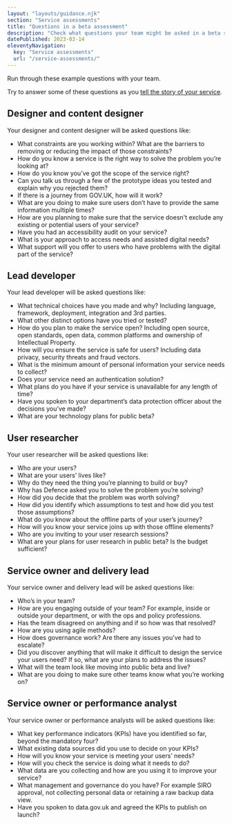 ```yaml
---
layout: "layouts/guidance.njk"
section: "Service assessments"
title: "Questions in a beta assessment"
description: "Check what questions your team might be asked in a beta service assessment."
datePublished: 2023-03-14
eleventyNavigation:
  key: "Service assessments"
  url: "/service-assessments/"
---
```


Run through these example questions with your team. 

Try to answer some of these questions as you [tell the story of your service](/service-assessments/tell-the-story-of-your-service). 

## Designer and content designer

Your designer and content designer will be asked questions like:

- What constraints are you working within? What are the barriers to removing or reducing the impact of those constraints?
- How do you know a service is the right way to solve the problem you’re looking at?
- How do you know you’ve got the scope of the service right? 
- Can you talk us through a few of the prototype ideas you tested and explain why you rejected them? 
- If there is a journey from GOV.UK, how will it work? 
- What are you doing to make sure users don’t have to provide the same information multiple times?  
- How are you planning to make sure that the service doesn't exclude any existing or potential users of your service?
- Have you had an accessibility audit on your service?
- What is your approach to access needs and assisted digital needs? 
- What support will you offer to users who have problems with the digital part of the service? 

## Lead developer

Your lead developer will be asked questions like:

- What technical choices have you made and why? Including language, framework, deployment, integration and 3rd parties.
- What other distinct options have you tried or tested?
- How do you plan to make the service open? Including open source, open standards, open data, common platforms and ownership of Intellectual Property.
- How will you ensure the service is safe for users? Including data privacy, security threats and fraud vectors.
- What is the minimum amount of personal information your service needs to collect?
- Does your service need an authentication solution?
- What plans do you have if your service is unavailable for any length of time? 
- Have you spoken to your department’s data protection officer about the decisions you’ve made?
- What are your technology plans for public beta?

## User researcher

Your user researcher will be asked questions like:

- Who are your users? 
- What are your users’ lives like? 
- Why do they need the thing you’re planning to build or buy? 
- Why has Defence asked you to solve the problem you’re solving? 
- How did you decide that the problem was worth solving?
- How did you identify which assumptions to test and how did you test those assumptions?
- What do you know about the offline parts of your user’s journey? 
- How will you know your service joins up with those offline elements? 
- Who are you inviting to your user research sessions?
- What are your plans for user research in public beta? Is the budget sufficient?

## Service owner and delivery lead 

Your service owner and delivery lead will be asked questions like:

- Who’s in your team?
- How are you engaging outside of your team? For example, inside or outside your department, or with the ops and policy professions. 
- Has the team disagreed on anything and if so how was that resolved?
- How are you using agile methods?
- How does governance work? Are there any issues you’ve had to escalate?
- Did you discover anything that will make it difficult to design the service your users need? If so, what are your plans to address the issues? 
- What will the team look like moving into public beta and live?
- What are you doing to make sure other teams know what you’re working on?

## Service owner or performance analyst 

Your service owner or performance analysts will be asked questions like:

- What key performance indicators (KPIs) have you identified so far, beyond the mandatory four?
- What existing data sources did you use to decide on your KPIs?
- How will you know your service is meeting your users’ needs?
- How will you check the service is doing what it needs to do?
- What data are you collecting and how are you using it to improve your service?
- What management and governance do you have? For example SIRO approval, not collecting personal data or retaining a raw backup data view.
- Have you spoken to data.gov.uk and agreed the KPIs to publish on launch?


